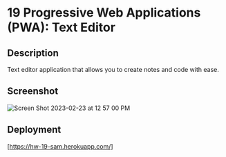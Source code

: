 # 19 Progressive Web Applications (PWA): Text Editor

## Description

Text editor application that allows you to create notes and code with ease.

## Screenshot

![Screen Shot 2023-02-23 at 12 57 00 PM](https://user-images.githubusercontent.com/113157987/221031130-815f7a9e-20c8-46b0-9873-d3deaa1c16dc.png)


## Deployment

[https://hw-19-sam.herokuapp.com/]

